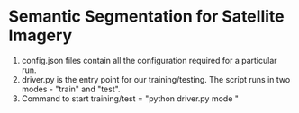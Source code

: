 # Semantic Segmentation for Satellite Imagery

1. config.json files contain all the configuration required for a particular run.
2. driver.py is the entry point for our training/testing. The script runs in two modes - "train" and "test".
4. Command to start training/test = "python driver.py mode <path-to-config-file>"
